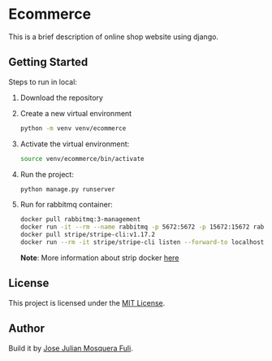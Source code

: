 # Ecommerce

This is a brief description of online shop website using django.

## Getting Started

Steps to run in local:

1. Download the repository
2. Create a new virtual environment

   ```bash
   python -m venv venv/ecommerce
   ```

3. Activate the virtual environment:

   ```bash
   source venv/ecommerce/bin/activate
   ```

4. Run the project:
   ```bash
   python manage.py runserver
   ```
5. Run for rabbitmq container:

   ```bash
   docker pull rabbitmq:3-management
   docker run -it --rm --name rabbitmq -p 5672:5672 -p 15672:15672 rabbitmq:3-management
   docker pull stripe/stripe-cli:v1.17.2
   docker run --rm -it stripe/stripe-cli listen --forward-to localhost:80000/payment/webhook/    --api-keys sk_test..
   ```

   **Note**: More information about strip docker [here](https://stripe.com/docs/cli/docker)

## License

This project is licensed under the [MIT License](LICENSE).

## Author

Build it by [Jose Julian Mosquera Fuli](https://github.com/JoseJulianMosqueraFuli).
